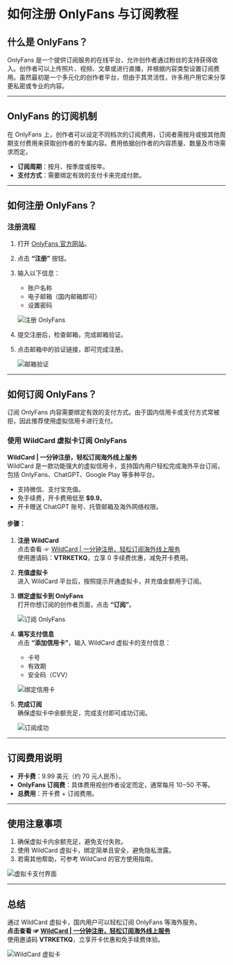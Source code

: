 # 如何注册 OnlyFans 与订阅教程

## 什么是 OnlyFans？

OnlyFans 是一个提供订阅服务的在线平台，允许创作者通过粉丝的支持获得收入。创作者可以上传照片、视频、文章或进行直播，并根据内容类型设置订阅费用。虽然最初是一个多元化的创作者平台，但由于其灵活性，许多用户用它来分享更私密或专业的内容。

---

## OnlyFans 的订阅机制

在 OnlyFans 上，创作者可以设定不同档次的订阅费用，订阅者需按月或按其他周期支付费用来获取创作者的专属内容。费用依据创作者的内容质量、数量及市场需求而定。

- **订阅周期**：按月、按季度或按年。
- **支付方式**：需要绑定有效的支付卡来完成付款。

---

## 如何注册 OnlyFans？

### 注册流程

1. 打开 [OnlyFans 官方网站](https://onlyfans.com)。
2. 点击 **“注册”** 按钮。
3. 输入以下信息：
   - 账户名称
   - 电子邮箱（国内邮箱即可）
   - 设置密码

   ![注册 OnlyFans](https://aipanda-chatgpt.github.io/img/how-to-useonlyfans.assets/1.png)

4. 提交注册后，检查邮箱，完成邮箱验证。
5. 点击邮箱中的验证链接，即可完成注册。

   ![邮箱验证](https://aipanda-chatgpt.github.io/img/how-to-useonlyfans.assets/2.png)

---

## 如何订阅 OnlyFans？

订阅 OnlyFans 内容需要绑定有效的支付方式。由于国内信用卡或支付方式常被拒，因此推荐使用虚拟信用卡进行支付。

### 使用 WildCard 虚拟卡订阅 OnlyFans

**WildCard | 一分钟注册，轻松订阅海外线上服务**  
WildCard 是一款功能强大的虚拟信用卡，支持国内用户轻松完成海外平台订阅，包括 OnlyFans、ChatGPT、Google Play 等多种平台。

- 支持微信、支付宝充值。
- 免手续费，开卡费用低至 **$9.9**。
- 开卡赠送 ChatGPT 账号、托管邮箱及海外网络权限。

#### 步骤：

1. **注册 WildCard**  
   点击查看 ☞ [WildCard | 一分钟注册，轻松订阅海外线上服务](https://yeka.ai/i/VTRKETKQ)  
   使用邀请码：**VTRKETKQ**，立享 0 手续费优惠，减免开卡费用。

2. **充值虚拟卡**  
   进入 WildCard 平台后，按照提示开通虚拟卡，并充值金额用于订阅。

3. **绑定虚拟卡到 OnlyFans**  
   打开你想订阅的创作者页面，点击 **“订阅”**。

   ![订阅 OnlyFans](https://aipanda-chatgpt.github.io/img/how-to-useonlyfans.assets/3.png)

4. **填写支付信息**  
   点击 **“添加信用卡”**，输入 WildCard 虚拟卡的支付信息：

   - 卡号
   - 有效期
   - 安全码（CVV）

   ![绑定信用卡](https://aipanda-chatgpt.github.io/img/how-to-useonlyfans.assets/4.png)

5. **完成订阅**  
   确保虚拟卡中余额充足，完成支付即可成功订阅。

   ![订阅成功](https://aipanda-chatgpt.github.io/img/how-to-useonlyfans.assets/6.png)

---

## 订阅费用说明

- **开卡费**：9.99 美元（约 70 元人民币）。
- **OnlyFans 订阅费**：具体费用视创作者设定而定，通常每月 $10-$50 不等。
- **总费用**：开卡费 + 订阅费用。

---

## 使用注意事项

1. 确保虚拟卡内余额充足，避免支付失败。
2. 使用 WildCard 虚拟卡，绑定简单且安全，避免隐私泄露。
3. 若需其他帮助，可参考 WildCard 的官方使用指南。

![虚拟卡支付界面](https://aipanda-chatgpt.github.io/img/how-to-useonlyfans.assets/5.png)

---

## 总结

通过 WildCard 虚拟卡，国内用户可以轻松订阅 OnlyFans 等海外服务。  
**点击查看 ☞ [WildCard | 一分钟注册，轻松订阅海外线上服务](https://yeka.ai/i/VTRKETKQ)**  
使用邀请码 **VTRKETKQ**，立享开卡优惠和免手续费体验。

![WildCard 虚拟卡](https://aipanda-chatgpt.github.io/img/chatgpt-register-2024.assets/3.PNG)
